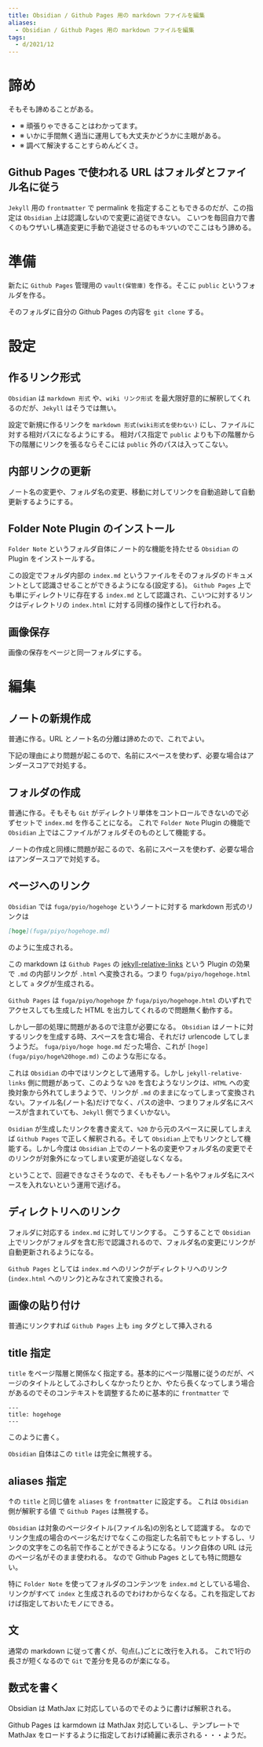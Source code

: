 ```yaml
---
title: Obsidian / Github Pages 用の markdown ファイルを編集
aliases:
  - Obsidian / Github Pages 用の markdown ファイルを編集
tags:
  - d/2021/12
---
```





諦め
================================================================================
そもそも諦めることがある。

- ※ 頑張りゃできることはわかってます。
- ※ いかに手間無く適当に運用しても大丈夫かどうかに主眼がある。
- ※ 調べて解決することすらめんどくさ。



Github Pages で使われる URL はフォルダとファイル名に従う
--------------------------------------------------------------------------------
`Jekyll` 用の `frontmatter` で permalink を指定することもできるのだが、この指定は `Obsidian` 上は認識しないので変更に追従できない。
こいつを毎回自力で書くのもウザいし構造変更に手動で追従させるのもキツいのでここはもう諦める。



準備
================================================================================
新たに `Github Pages` 管理用の `vault(保管庫)` を作る。そこに `public` というフォルダを作る。

そのフォルダに自分の Github Pages の内容を `git clone` する。




設定
================================================================================

作るリンク形式
--------------------------------------------------------------------------------
`Obsidian` は `markdown 形式` や、`wiki リンク形式` を最大限好意的に解釈してくれるのだが、`Jekyll` はそうでは無い。

設定で新規に作るリンクを `markdown 形式(wiki形式を使わない)` にし、ファイルに対する相対パスになるようにする。
相対パス指定で `public` よりも下の階層から下の階層にリンクを張るならそこには `public` 外のパスは入ってこない。

内部リンクの更新
--------------------------------------------------------------------------------
ノート名の変更や、フォルダ名の変更、移動に対してリンクを自動追跡して自動更新するようにする。

Folder Note Plugin のインストール
--------------------------------------------------------------------------------
`Folder Note` というフォルダ自体にノート的な機能を持たせる `Obsidian` の Plugin をインストールする。

この設定でフォルダ内部の `index.md` というファイルをそのフォルダのドキュメントとして認識させることができるようになる(設定する)。
`Github Pages` 上でも単にディレクトリに存在する `index.md` として認識され、こいつに対するリンクはディレクトリの `index.html` に対する同様の操作として行われる。



画像保存
--------------------------------------------------------------------------------
画像の保存をページと同一フォルダにする。








編集
================================================================================

ノートの新規作成
--------------------------------------------------------------------------------
普通に作る。URL とノート名の分離は諦めたので、これでよい。

下記の理由により問題が起こるので、名前にスペースを使わず、必要な場合はアンダースコアで対処する。


フォルダの作成
--------------------------------------------------------------------------------

普通に作る。そもそも `Git` がディレクトリ単体をコントロールできないので必ずセットで `index.md` を作ることになる。
これで `Folder Note` Plugin の機能で `Obsidian` 上ではこファイルがフォルダそのものとして機能する。

ノートの作成と同様に問題が起こるので、名前にスペースを使わず、必要な場合はアンダースコアで対処する。




ページへのリンク
--------------------------------------------------------------------------------
`Obsidian` では `fuga/pyio/hogehoge` というノートに対する markdown 形式のリンクは

```markdown
[hoge](fuga/piyo/hogehoge.md)
```

のように生成される。

この markdown は `Github Pages` の [jekyll-relative-links](https://github.com/benbalter/jekyll-relative-links) という Plugin の効果で `.md` の内部リンクが `.html` へ変換される。つまり `fuga/piyo/hogehoge.html` として `a` タグが生成される。

`Github Pages` は `fuga/piyo/hogehoge` か `fuga/piyo/hogehoge.html` のいずれでアクセスしても生成した HTML を出力してくれるので問題無く動作する。

しかし一部の処理に問題があるので注意が必要になる。
`Obsidian` はノートに対するリンクを生成する時、スペースを含む場合、それだけ urlencode してしまうようだ。
`fuga/piyo/hoge hoge.md` だった場合、これが `[hoge](fuga/piyo/hoge%20hoge.md)` このような形になる。

これは `Obsidian` の中ではリンクとして通用する。しかし `jekyll-relative-links` 側に問題があって、このような `%20` を含むようなリンクは、`HTML` への変換対象から外れてしまうようで、リンクが `.md` のままになってしまって変換されない。ファイル名(ノート名)だけでなく、パスの途中、つまりフォルダ名にスペースが含まれていても、`Jekyll` 側でうまくいかない。

`Osidian` が生成したリンクを書き変えて、`%20` から元のスペースに戻してしまえば `Github Pages` で正しく解釈される。そして `Obsidian` 上でもリンクとして機能する。しかし今度は `Obsidian` 上でのノート名の変更やフォルダ名の変更でそのリンクが対象外になってしまい変更が追従しなくなる。

ということで、回避できなさそうなので、そもそもノート名やフォルダ名にスペースを入れないという運用で逃げる。






ディレクトリへのリンク
--------------------------------------------------------------------------------
フォルダに対応する `index.md` に対してリンクする。
こうすることで `Obsidian` 上でリンクがフォルダを含む形で認識されるので、フォルダ名の変更にリンクが自動更新されるようになる。

`Github Pages` としては `index.md` へのリンクがディレクトリへのリンク(`index.html` へのリンク)とみなされて変換される。


画像の貼り付け
--------------------------------------------------------------------------------

普通にリンクすれば `Github Pages` 上も `img` タグとして挿入される


title 指定
--------------------------------------------------------------------------------
`title` をページ階層と関係なく指定する。基本的にページ階層に従うのだが、ページのタイトルとしてふさわしくなかったりとか、やたら長くなってしまう場合があるのでそのコンテキストを調整するために基本的に `frontmatter` で

```
---
title: hogehoge
---
```

このように書く。


`Obsidian` 自体はこの `title` は完全に無視する。


aliases 指定
--------------------------------------------------------------------------------
↑の `title` と同じ値を `aliases` を `frontmatter` に設定する。
これは `Obsidian` 側が解釈する値 で `Github Pages` は無視する。

`Obsidian` は対象のページタイトル(ファイル名)の別名として認識する。
なのでリンク生成の場合のページ名だけでなくこの指定した名前でもヒットするし、リンクの文字をこの名前で作ることができるようになる。リンク自体の URL は元のページ名がそのまま使われる。
なので Github Pages としても特に問題ない。

特に `Folder Note` を使ってフォルダのコンテンツを `index.md` としている場合、リンクがすべて `index` と生成されるのでわけわからなくなる。これを指定しておけば指定しておいたモノにできる。


文
--------------------------------------------------------------------------------
通常の markdown に従って書くが、句点(。)ごとに改行を入れる。
これで1行の長さが短くなるので `Git` で差分を見るのが楽になる。


数式を書く
--------------------------------------------------------------------------------
Obsidian は MathJax に対応しているのでそのように書けば解釈される。

Github Pages は karmdown は MathJax 対応しているし、テンプレートで MathJax をロードするように指定しておけば綺麗に表示される・・・ようだ。

















































